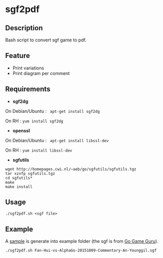 # sgf2pdf

## Description
Bash script to convert sgf game to pdf.

## Feature
- Print variations
- Print diagram per comment

## Requirements

- **sgf2dg**

On Debian/Ubuntu : ``` apt-get install sgf2dg```

On RH : ``` yum install sgf2dg ```


- **openssl**

On Debian/Ubuntu : ``` apt-get install libssl-dev```

On RH : ``` yum install libssl-dev ```


- **sgfutils**

```
wget http://homepages.cwi.nl/~aeb/go/sgfutils/sgfutils.tgz
tar xzvfp sgfutils.tgz
cd sgfutils*
make
make install
```

## Usage

``` ./sgf2pdf.sh <sgf file> ```

## Example

A [sample](https://github.com/Cdric49/sgf2pdf/raw/master/example/Fan-Hui-vs-AlphaGo-20151009-Commentary-An-Younggil.pdf) is generate into example folder (the sgf is from [Go Game Guru]( https://gogameguru.com/go-commentary-deepmind-alphago-vs-fan-hui-game-5/)).

``` ./sgf2pdf.sh Fan-Hui-vs-AlphaGo-20151009-Commentary-An-Younggil.sgf ```
